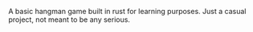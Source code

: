 A basic hangman game built in rust for learning purposes.
Just a casual project, not meant to be any serious.
